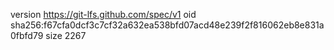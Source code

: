 version https://git-lfs.github.com/spec/v1
oid sha256:f67cfa0dcf3c7cf32a632ea538bfd07acd48e239f2f816062eb8e831a0fbfd79
size 2267
